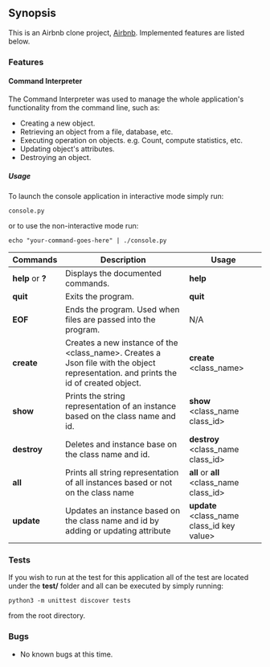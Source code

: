 ## Synopsis

This is an Airbnb clone project, [Airbnb](https://www.airbnb.com/).
Implemented features are listed below.

### Features

#### Command Interpreter

The Command Interpreter was used to manage the whole application's functionality from the command line, such as:
+ Creating a new object.
+ Retrieving an object from a file, database, etc.
+ Executing operation on objects. e.g. Count, compute statistics, etc.
+ Updating object's attributes.
+ Destroying an object.

##### Usage

To launch the console application in interactive mode simply run:

```console.py ```

or to use the non-interactive mode run:

```echo "your-command-goes-here" | ./console.py ```

Commands | Description | Usage
-------- | ----------- |-------- |
**help** or **?**| Displays the documented commands. | **help**
**quit**     | Exits the program. | **quit**
**EOF**      | Ends the program. Used when files are passed into the program. | N/A
**create**  | Creates a new instance of the \<class_name\>. Creates a Json file with the object representation. and prints the id of created object. | **create** \<class_name\>
**show**    | Prints the string representation of an instance based on the class name and id. | **show** \<class_name class_id\>
**destroy** | Deletes and instance base on the class name and id. | **destroy** \<class_name class_id\>
**all** | Prints all string representation of all instances based or not on the class name | **all** or **all** \<class_name class_id\>
**update** | Updates an instance based on the class name and id by adding or updating attribute | **update** \<class_name class_id key value\>

### Tests

If you wish to run at the test for this application all of the test are located under the **test/** folder and all can be executed by simply running:

```python3 -m unittest discover tests ```

from the root directory.


### Bugs

+ No known bugs at this time.